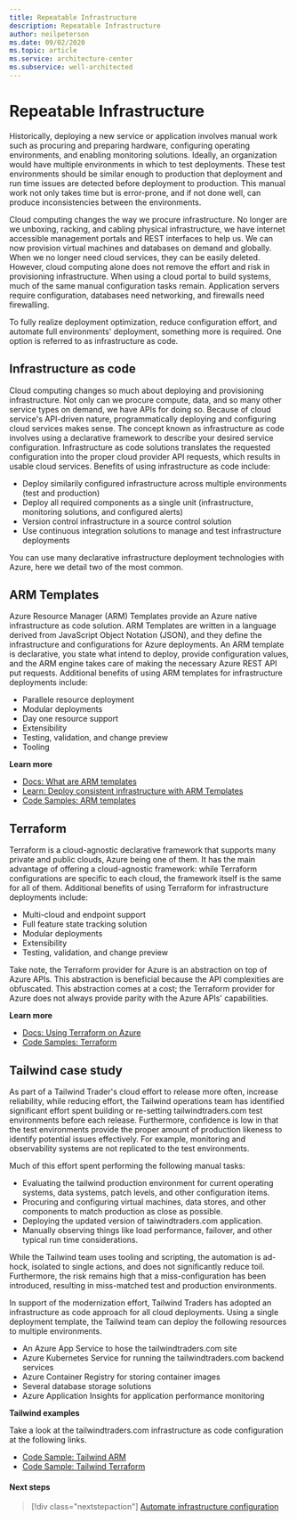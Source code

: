 ```yaml
---
title: Repeatable Infrastructure
description: Repeatable Infrastructure 
author: neilpeterson
ms.date: 09/02/2020
ms.topic: article
ms.service: architecture-center
ms.subservice: well-architected
---
```


# Repeatable Infrastructure

Historically, deploying a new service or application involves manual work such as procuring and preparing hardware, configuring operating environments, and enabling monitoring solutions. Ideally, an organization would have multiple environments in which to test deployments. These test environments should be similar enough to production that deployment and run time issues are detected before deployment to production. This manual work not only takes time but is error-prone, and if not done well, can produce inconsistencies between the environments.

Cloud computing changes the way we procure infrastructure. No longer are we unboxing, racking, and cabling physical infrastructure, we have internet accessible management portals and REST interfaces to help us. We can now provision virtual machines and databases on demand and globally. When we no longer need cloud services, they can be easily deleted. However, cloud computing alone does not remove the effort and risk in provisioning infrastructure. When using a cloud portal to build systems, much of the same manual configuration tasks remain. Application servers require configuration, databases need networking, and firewalls need firewalling. 

To fully realize deployment optimization, reduce configuration effort, and automate full environments' deployment, something more is required. One option is referred to as infrastructure as code.

## Infrastructure as code

Cloud computing changes so much about deploying and provisioning infrastructure. Not only can we procure compute, data, and so many other service types on demand, we have APIs for doing so. Because of cloud service's API-driven nature, programmatically deploying and configuring cloud services makes sense. The concept known as infrastructure as code involves using a declarative framework to describe your desired service configuration. Infrastructure as code solutions translates the requested configuration into the proper cloud provider API requests, which results in usable cloud services. Benefits of using infrastructure as code include:

- Deploy similarily configured infrastructure across multiple environments (test and production)
- Deploy all required components as a single unit (infrastructure, monitoring solutions, and configured alerts)
- Version control infrastructure in a source control solution
- Use continuous integration solutions to manage and test infrastructure deployments

You can use many declarative infrastructure deployment technologies with Azure, here we detail two of the most common.

## ARM Templates

Azure Resource Manager (ARM) Templates provide an Azure native infrastructure as code solution. ARM Templates are written in a language derived from JavaScript Object Notation (JSON), and they define the infrastructure and configurations for Azure deployments. An ARM template is declarative, you state what intend to deploy, provide configuration values, and the ARM engine takes care of making the necessary Azure REST API put requests. Additional benefits of using ARM templates for infrastructure deployments include:

- Parallele resource deployment
- Modular deployments
- Day one resource support
- Extensibility
- Testing, validation, and change preview
- Tooling

**Learn more**

- [Docs: What are ARM templates](https://docs.microsoft.com/azure/azure-resource-manager/templates/overview)
- [Learn: Deploy consistent infrastructure with ARM Templates](https://docs.microsoft.com/learn/modules/create-azure-resource-manager-template-vs-code/)
- [Code Samples: ARM templates](https://docs.microsoft.com/samples/browse/?terms=arm%20templates)

## Terraform

Terraform is a cloud-agnostic declarative framework that supports many private and public clouds, Azure being one of them. It has the main advantage of offering a cloud-agnostic framework: while Terraform configurations are specific to each cloud, the framework itself is the same for all of them. Additional benefits of using Terraform for infrastructure deployments include:

- Multi-cloud and endpoint support
- Full feature state tracking solution
- Modular deployments
- Extensibility
- Testing, validation, and change preview

Take note, the Terraform provider for Azure is an abstraction on top of Azure APIs. This abstraction is beneficial because the API complexities are obfuscated. This abstraction comes at a cost; the Terraform provider for Azure does not always provide parity with the Azure APIs' capabilities.

**Learn more**

- [Docs: Using Terraform on Azure](https://docs.microsoft.com/azure/developer/terraform/overview)
- [Code Samples: Terraform](https://docs.microsoft.com/samples/browse/?terms=Terraform)

## Tailwind case study

As part of a Tailwind Trader's cloud effort to release more often, increase reliability, while reducing effort, the Tailwind operations team has identified significant effort spent building or re-setting tailwindtraders.com test environments before each release. Furthermore, confidence is low in that the test environments provide the proper amount of production likeness to identify potential issues effectively. For example, monitoring and observability systems are not replicated to the test environments. 

Much of this effort spent performing the following manual tasks:

- Evaluating the tailwind production environment for current operating systems, data systems, patch levels, and other configuration items.
- Procuring and configuring virtual machines, data stores, and other components to match production as close as possible.
- Deploying the updated version of taiwindtraders.com application.
- Manually observing things like load performance, failover, and other typical run time considerations. 

While the Tailwind team uses tooling and scripting, the automation is ad-hock, isolated to single actions, and does not significantly reduce toil. Furthermore, the risk remains high that a miss-configuration has been introduced, resulting in miss-matched test and production environments.

In support of the modernization effort, Tailwind Traders has adopted an infrastructure as code approach for all cloud deployments. Using a single deployment template, the Tailwind team can deploy the following resources to multiple environments.

- An Azure App Service to hose the tailwindtraders.com site
- Azure Kubernetes Service for running the tailwindtraders.com backend services
- Azure Container Registry for storing container images
- Several database storage solutions
- Azure Application Insights for application performance monitoring

**Tailwind examples**

Take a look at the tailwindtraders.com infrastructure as code configuration at the following links.

- [Code Sample: Tailwind ARM](https://docs.microsoft.com/azure/developer/terraform/overview)
- [Code Sample: Tailwind Terraform](https://docs.microsoft.com/samples/browse/?terms=Terraform)

#### Next steps

> [!div class="nextstepaction"]
> [Automate infrastructure configuration](./automation-configuration.md)
